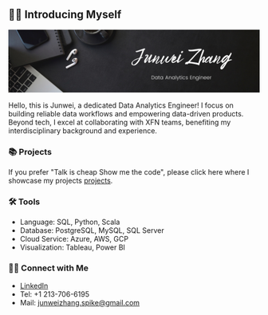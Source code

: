 ## 🙋‍♂️ Introducing Myself

![LinkedIn Banner](Banner.png)

Hello, this is Junwei, a dedicated Data Analytics Engineer! I focus on building reliable data workflows and empowering data-driven products. Beyond tech, I excel at collaborating with XFN teams, benefiting my interdisciplinary background and experience.

### 📚 Projects

If you prefer "Talk is cheap Show me the code", please click here where I showcase my projects [projects](https://github.com/Bigby-wolf2333/Portfolio-Guide/blob/main/README.md).

### 🛠️ Tools

- Language: SQL, Python, Scala
- Database: PostgreSQL, MySQL, SQL Server
- Cloud Service: Azure, AWS, GCP
- Visualization: Tableau, Power BI

### 👋🏻 Connect with Me

- [LinkedIn](https://www.linkedin.com/in/junwz/)
- Tel: +1 213-706-6195
- Mail: junweizhang.spike@gmail.com
